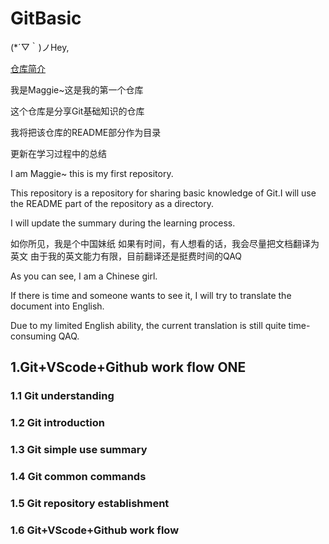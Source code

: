 # GitBasic

(*´▽｀)ノHey,

[仓库简介](https://youtu.be/ZufNBkRsEg4)

我是Maggie~这是我的第一个仓库

这个仓库是分享Git基础知识的仓库

我将把该仓库的README部分作为目录

更新在学习过程中的总结

I am Maggie~ this is my first repository.

This repository is a repository for sharing basic knowledge of Git.I will use the README part of the repository as a directory.

I will update the summary during the learning process.

如你所见，我是个中国妹纸
如果有时间，有人想看的话，我会尽量把文档翻译为英文
由于我的英文能力有限，目前翻译还是挺费时间的QAQ

As you can see, I am a Chinese girl.

If there is time and someone wants to see it, I will try to translate the document into English.

Due to my limited English ability, the current translation is still quite time-consuming QAQ.



## 1.Git+VScode+Github work flow ONE	

### 1.1 Git understanding

### 1.2 Git introduction

### 1.3 Git simple use summary

### 1.4 Git common commands

### 1.5 Git repository establishment

### 1.6 Git+VScode+Github work flow 